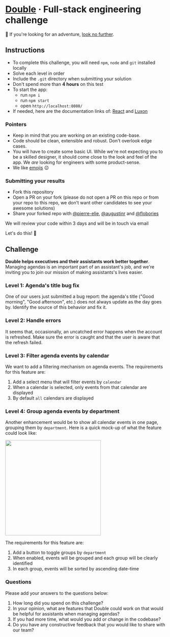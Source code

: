 # [Double](https://withdouble.com) · Full-stack engineering challenge

:wave: If you're looking for an adventure, [look no further](https://withdouble.com/jobs).

## Instructions

- To complete this challenge, you will need `npm`, `node` and `git` installed locally
- Solve each level in order
- Include the `.git` directory when submitting your solution
- Don't spend more than **4 hours** on this test
- To start the app:
  - run `npm i`
  - run `npm start`
  - open `http://localhost:8080/`
- If needed, here are the documentation links of: [React](https://reactjs.org/) and [Luxon](https://moment.github.io/luxon/index.html)

### Pointers

- Keep in mind that you are working on an existing code-base.
- Code should be clean, extensible and robust. Don't overlook edge cases.
- You will have to create some basic UI. While we're not expecting you to be a skilled designer, it should come close to the look and feel of the app. We _are_ looking for engineers with some product-sense.
- We like [emojis](https://gitmoji.carloscuesta.me/) :wink:

### Submitting your results

- Fork this repository
- Open a PR on your fork (please do not open a PR on this repo or from your repo to this repo, we don't want other candidates to see your awesome solutions)
- Share your forked repo with [@pierre-elie](https://github.com/pierre-elie), [@augustinr](https://github.com/augustinr) and [@flobories](https://github.com/flobories)

We will review your code within 3 days and will be in touch via email

Let's do this! :muscle:

## Challenge

**Double helps executives and their assistants work better together**. Managing agendas is an important part of an assistant's job, and we're inviting you to join our mission of making assistants's lives easier.

### Level 1: Agenda's title bug fix

One of our users just submitted a bug report: the agenda's title ("Good morning", "Good afternoon", etc.) does not always update as the day goes by.
Identify the source of this behavior and fix it.

### Level 2: Handle errors

It seems that, occasionally, an uncatched error happens when the account is refreshed. Make sure the error is caught and that the user is aware that the refresh failed.

### Level 3: Filter agenda events by calendar

We want to add a filtering mechanism on agenda events. The requirements for this feature are:

1. Add a select menu that will filter events by `calendar`
2. When a calendar is selected, only events from that calendar are displayed
3. By default `all` calendars are displayed

### Level 4: Group agenda events by department

Another enhancement would be to show all calendar events in one page, grouping them by `department`. Here is a quick mock-up of what the feature could look like:

<img src="https://user-images.githubusercontent.com/45558407/61964225-5f967b80-af9b-11e9-9e39-b201a5644bf9.png" width="300" />

The requirements for this feature are:

1. Add a button to toggle groups by `department`
2. When enabled, events will be grouped and each group will be clearly identified
3. In each group, events will be sorted by ascending date-time

### Questions

Please add your answers to the questions below:

1. How long did you spend on this challenge?
2. In your opinion, what are features that Double could work on that would be helpful for assistants when managing agendas?
3. If you had more time, what would you add or change in the codebase?
4. Do you have any constructive feedback that you would like to share with our team?
